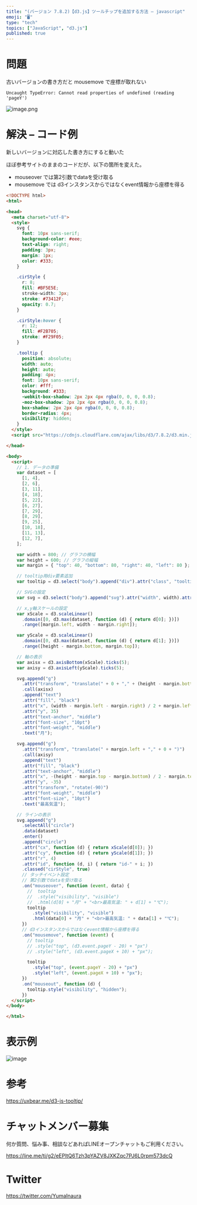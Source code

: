 ```yaml
---
title: "(バージョン 7.8.2)【d3.js】ツールチップを追加する方法 – javascript"
emoji: "🖥"
type: "tech"
topics: ["JavaScript", "d3.js"]
published: true
---
```


# 問題

古いバージョンの書き方だと mousemove で座標が取れない

`Uncaught TypeError: Cannot read properties of undefined (reading 'pageY')`

![image.png](https://qiita-image-store.s3.ap-northeast-1.amazonaws.com/0/89618/29e8b834-6ae4-81f4-ae75-b980d72ab2d8.png)


# 解決 – コード例

新しいバージョンに対応した書き方にすると動いた

ほぼ参考サイトのままのコードだが、以下の箇所を変えた。

- mouseover では第2引数でdataを受け取る
- mousemove では d3インスタンスからではなくevent情報から座標を得る

```html
<!DOCTYPE html>
<html>

<head>
  <meta charset="utf-8">
  <style>
    svg {
      font: 10px sans-serif;
      background-color: #eee;
      text-align: right;
      padding: 3px;
      margin: 1px;
      color: #333;
    }

    .cirStyle {
      r: 8;
      fill: #BF5E5E;
      stroke-width: 3px;
      stroke: #73412F;
      opacity: 0.7;
    }

    .cirStyle:hover {
      r: 12;
      fill: #F2B705;
      stroke: #F29F05;
    }

    .tooltip {
      position: absolute;
      width: auto;
      height: auto;
      padding: 4px;
      font: 10px sans-serif;
      color: #fff;
      background: #333;
      -webkit-box-shadow: 2px 2px 4px rgba(0, 0, 0, 0.8);
      -moz-box-shadow: 2px 2px 4px rgba(0, 0, 0, 0.8);
      box-shadow: 2px 2px 4px rgba(0, 0, 0, 0.8);
      border-radius: 4px;
      visibility: hidden;
    }
  </style>
  <script src="https://cdnjs.cloudflare.com/ajax/libs/d3/7.8.2/d3.min.js"></script>

</head>

<body>
  <script>
    // 1. データの準備
    var dataset = [
      [1, 4],
      [2, 6],
      [3, 11],
      [4, 18],
      [5, 22],
      [6, 27],
      [7, 29],
      [8, 29],
      [9, 25],
      [10, 18],
      [11, 13],
      [12, 7],
    ];

    var width = 800; // グラフの横幅
    var height = 600; // グラフの縦幅
    var margin = { "top": 40, "bottom": 80, "right": 40, "left": 80 };

    // tooltip用div要素追加
    var tooltip = d3.select("body").append("div").attr("class", "tooltip");

    // SVGの設定
    var svg = d3.select("body").append("svg").attr("width", width).attr("height", height);

    // x,y軸スケールの設定
    var xScale = d3.scaleLinear()
      .domain([0, d3.max(dataset, function (d) { return d[0]; })])
      .range([margin.left, width - margin.right]);

    var yScale = d3.scaleLinear()
      .domain([0, d3.max(dataset, function (d) { return d[1]; })])
      .range([height - margin.bottom, margin.top]);

    // 軸の表示
    var axisx = d3.axisBottom(xScale).ticks(5);
    var axisy = d3.axisLeft(yScale).ticks(5);

    svg.append("g")
      .attr("transform", "translate(" + 0 + "," + (height - margin.bottom) + ")")
      .call(axisx)
      .append("text")
      .attr("fill", "black")
      .attr("x", (width - margin.left - margin.right) / 2 + margin.left)
      .attr("y", 35)
      .attr("text-anchor", "middle")
      .attr("font-size", "10pt")
      .attr("font-weight", "middle")
      .text("月");

    svg.append("g")
      .attr("transform", "translate(" + margin.left + "," + 0 + ")")
      .call(axisy)
      .append("text")
      .attr("fill", "black")
      .attr("text-anchor", "middle")
      .attr("x", -(height - margin.top - margin.bottom) / 2 - margin.top)
      .attr("y", -35)
      .attr("transform", "rotate(-90)")
      .attr("font-weight", "middle")
      .attr("font-size", "10pt")
      .text("最高気温");

    // ラインの表示
    svg.append("g")
      .selectAll("circle")
      .data(dataset)
      .enter()
      .append("circle")
      .attr("cx", function (d) { return xScale(d[0]); })
      .attr("cy", function (d) { return yScale(d[1]); })
      .attr("r", 4)
      .attr("id", function (d, i) { return "id-" + i; })
      .classed("cirStyle", true)
      // タッチイベント設定
      // 第2引数でdataを受け取る
      .on("mouseover", function (event, data) {
        //  tooltip
        //  .style("visibility", "visible")
        //  .html(d[0] + "月" + "<br>最高気温: " + d[1] + "℃");
        tooltip
          .style("visibility", "visible")
          .html(data[0] + "月" + "<br>最高気温: " + data[1] + "℃");
      })
      // d3インスタンスからではなくevent情報から座標を得る
      .on("mousemove", function (event) {
        // tooltip
        // .style("top", (d3.event.pageY - 20) + "px")
        // .style("left", (d3.event.pageX + 10) + "px");

        tooltip
          .style("top", (event.pageY - 20) + "px")
          .style("left", (event.pageX + 10) + "px");
      })
      .on("mouseout", function (d) {
        tooltip.style("visibility", "hidden");
      })
  </script>
</body>

</html>
```

# 表示例

![image](https://user-images.githubusercontent.com/13635059/220568677-7198d348-3177-47c4-9ddb-7b4b70e217c1.png)

# 参考


https://uxbear.me/d3-js-tooltip/


# チャットメンバー募集


何か質問、悩み事、相談などあればLINEオープンチャットもご利用ください。

https://line.me/ti/g2/eEPltQ6Tzh3pYAZV8JXKZqc7PJ6L0rpm573dcQ


# Twitter

https://twitter.com/YumaInaura


